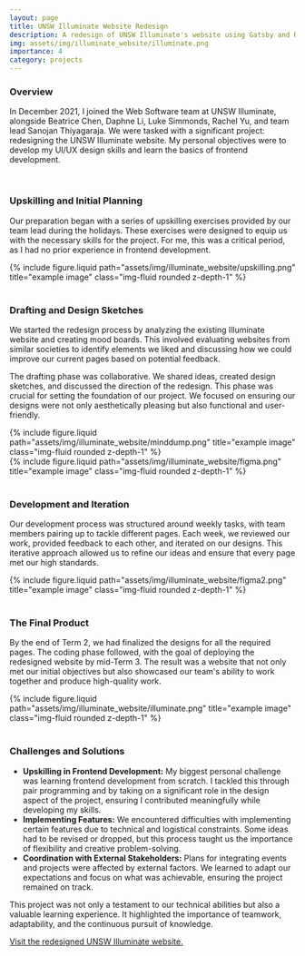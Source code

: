```yaml
---
layout: page
title: UNSW Illuminate Website Redesign
description: A redesign of UNSW Illuminate's website using Gatsby and React with a focus on dynamic elements to emphasise our unique identity.
img: assets/img/illuminate_website/illuminate.png
importance: 4
category: projects
---
```



### Overview

In December 2021, I joined the Web Software team at UNSW Illuminate, alongside Beatrice Chen, Daphne Li, Luke Simmonds, Rachel Yu, and team lead Sanojan Thiyagaraja. We were tasked with a significant project: redesigning the UNSW Illuminate website. My personal objectives were to develop my UI/UX design skills and learn the basics of frontend development.

<br>

### Upskilling and Initial Planning

Our preparation began with a series of upskilling exercises provided by our team lead during the holidays. These exercises were designed to equip us with the necessary skills for the project. For me, this was a critical period, as I had no prior experience in frontend development.

<div class="row justify-content-sm-center">
    <div class="col-sm-6 mt-3 mt-md-0">
        {% include figure.liquid path="assets/img/illuminate_website/upskilling.png" title="example image" class="img-fluid rounded z-depth-1" %}
    </div>
</div>

<br>

### Drafting and Design Sketches
We started the redesign process by analyzing the existing Illuminate website and creating mood boards. This involved evaluating websites from similar societies to identify elements we liked and discussing how we could improve our current pages based on potential feedback.

The drafting phase was collaborative. We shared ideas, created design sketches, and discussed the direction of the redesign. This phase was crucial for setting the foundation of our project. We focused on ensuring our designs were not only aesthetically pleasing but also functional and user-friendly.

<div class="row justify-content-sm-center">
    <div class="col-sm-8 mt-3 mt-md-0">
        {% include figure.liquid path="assets/img/illuminate_website/minddump.png" title="example image" class="img-fluid rounded z-depth-1" %}
    </div>
    <div class="col-sm-3 mt-4 mt-md-0">
        {% include figure.liquid path="assets/img/illuminate_website/figma.png" title="example image" class="img-fluid rounded z-depth-1" %}
    </div>
</div>

<br>

### Development and Iteration

Our development process was structured around weekly tasks, with team members pairing up to tackle different pages. Each week, we reviewed our work, provided feedback to each other, and iterated on our designs. This iterative approach allowed us to refine our ideas and ensure that every page met our high standards.


<div class="row justify-content-sm-center">
    <div class="col-sm-8 mt-3 mt-md-0">
        {% include figure.liquid path="assets/img/illuminate_website/figma2.png" title="example image" class="img-fluid rounded z-depth-1" %}
    </div>
</div>

<br>

### The Final Product

By the end of Term 2, we had finalized the designs for all the required pages. The coding phase followed, with the goal of deploying the redesigned website by mid-Term 3. The result was a website that not only met our initial objectives but also showcased our team's ability to work together and produce high-quality work.

<div class="row justify-content-sm-center">
    <div class="col-sm-8 mt-3 mt-md-0">
        {% include figure.liquid path="assets/img/illuminate_website/illuminate.png" title="example image" class="img-fluid rounded z-depth-1" %}
    </div>
</div>

<br>

### Challenges and Solutions

- **Upskilling in Frontend Development:** My biggest personal challenge was learning frontend development from scratch. I tackled this through pair programming and by taking on a significant role in the design aspect of the project, ensuring I contributed meaningfully while developing my skills.
- **Implementing Features:** We encountered difficulties with implementing certain features due to technical and logistical constraints. Some ideas had to be revised or dropped, but this process taught us the importance of flexibility and creative problem-solving.
- **Coordination with External Stakeholders:** Plans for integrating events and projects were affected by external factors. We learned to adapt our expectations and focus on what was achievable, ensuring the project remained on track.

This project was not only a testament to our technical abilities but also a valuable learning experience. It highlighted the importance of teamwork, adaptability, and the continuous pursuit of knowledge.

[Visit the redesigned UNSW Illuminate website.](https://www.unswilluminate.com/)